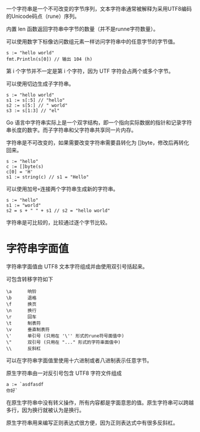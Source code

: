 一个字符串是一个不可改变的字节序列，文本字符串通常被解释为采用UTF8编码的Unicode码点（rune）序列。  

内置 len 函数返回字符串中字节的数量（并不是runne字符数量）。  

可以使用数字下标像访问数组元素一样访问字符串中的任意字节的字节值。

```
s := "hello world"
fmt.Println(s[0]) // 输出 104 (h)
```

第 i 个字节并不一定是第 i 个字符，因为 UTF 字符会占两个或多个字节。  

可以使用切边生成子字符串。

```
s := "hello world"
s1 := s[:5] // "hello"
s2 := s[5:] // " world"
s3 := s[1:3] // "el"
```

Go 语言中字符串实际上是一个双字结构，即一个指向实际数据的指针和记录字符串长度的数字。而子字符串和父字符串共享同一片内存。  

字符串是不可改变的，如果需要改变字符串需要县转化为 []byte，修改后再转化回来。

```
s := "hello"
c := []byte(s)
c[0] = 'H'
s1 := string(c) // s1 = "Hello"
```

可以使用加号`+`连接两个字符串生成新的字符串。

```
s := "hello"
s1 := "world"
s2 = s + " " + s1 // s2 = "hello world"
```

字符串是可比较的，比较通过逐个字节比较。  

# 字符串字面值

字符串字面值由 UTF8 文本字符组成并由使用双引号括起来。  

可包含转移字符如下

```
\a      响铃
\b      退格
\f      换页
\n      换行
\r      回车
\t      制表符
\v      垂直制表符
\'      单引号 (只用在 '\'' 形式的rune符号面值中)
\"      双引号 (只用在 "..." 形式的字符串面值中)
\\      反斜杠
```

可以在字符串字面值里使用十六进制或者八进制表示任意字节。  

原生字符串由一对反引号包含 UTF8 字符文件组成

```
a := `asdfasdf
你好`
```

在原生字符串中没有转义操作，所有内容都是字面意思的值。原生字符串可以跨越多行，因为换行就被认为是换行。  

原生字符串用来编写正则表达式很方便，因为正则表达式中有很多反斜杠。

#